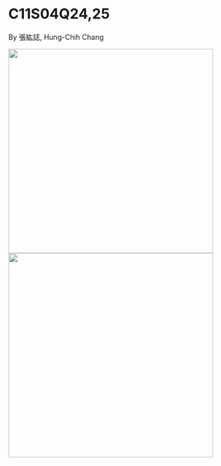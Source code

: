 # C11S04Q24,25
By 張紘誌, Hung-Chih Chang

<img width="409" src="https://github.com/user-attachments/assets/7e61e3d0-bcc1-4b33-97c4-17ddbf4219b1"/>  
<img width="409" src="https://github.com/user-attachments/assets/774c1d6f-1ff7-4191-8665-6c777ca20d8f"/>  
